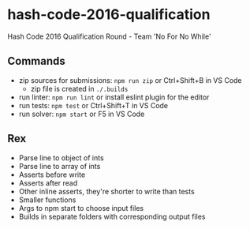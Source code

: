 # hash-code-2016-qualification

Hash Code 2016 Qualification Round - Team 'No For No While'

## Commands

- zip sources for submissions: `npm run zip` or Ctrl+Shift+B in VS Code
  - zip file is created in `./.builds`
- run linter: `npm run lint` or install eslint plugin for the editor
- run tests: `npm test` or Ctrl+Shift+T in VS Code
- run solver: `npm start` or F5 in VS Code

## Rex

- Parse line to object of ints
- Parse line to array of ints
- Asserts before write
- Asserts after read
- Other inline asserts, they're shorter to write than tests
- Smaller functions
- Args to npm start to choose input files
- Builds in separate folders with corresponding output files
